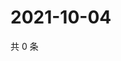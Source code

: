 # 2021-10-04

共 0 条

<!-- BEGIN WEIBO -->
<!-- 最后更新时间 Mon Oct 04 2021 23:14:07 GMT+0800 (China Standard Time) -->

<!-- END WEIBO -->
